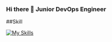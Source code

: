 ### Hi there 👋 Junior DevOps Engineer 




##Skill

[![My Skills](https://skillicons.dev/icons?i=js,aws,discord,docker,git,github,kubernetes,linkedin,linux,mongodb,mysql,nginx,,react,redis,vscode)](https://skillicons.dev)

<!--
**madame3369/madame3369** is a ✨ _special_ ✨ repository because its `README.md` (this file) appears on your GitHub profile.

Here are some ideas to get you started:

- 🔭 I’m currently working on ...
- 🌱 I’m currently learning ...
- 👯 I’m looking to collaborate on ...
- 🤔 I’m looking for help with ...
- 💬 Ask me about ...
- 📫 How to reach me: ...
- 😄 Pronouns: ...
- ⚡ Fun fact: ...
-->

